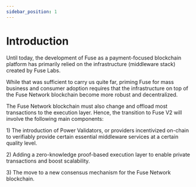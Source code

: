 ```yaml
---
sidebar_position: 1  
---
```


# Introduction

Until today, the development of Fuse as a payment-focused blockchain platform has primarily relied on the infrastructure (middleware stack) created by Fuse Labs.&#x20;

While that was sufficient to carry us quite far, priming Fuse for mass business and consumer adoption requires that the infrastructure on top of the Fuse Network blockchain become more robust and decentralized.&#x20;

The Fuse Network blockchain must also change and offload most transactions to the execution layer. Hence, the transition to Fuse V2 will involve the following main components:

1\) The introduction of Power Validators, or providers incentivized on-chain to verifiably provide certain essential middleware services at a certain quality level.

2\) Adding a zero-knowledge proof-based execution layer to enable private transactions and boost scalability.

3\) The move to a new consensus mechanism for the Fuse Network blockchain.
